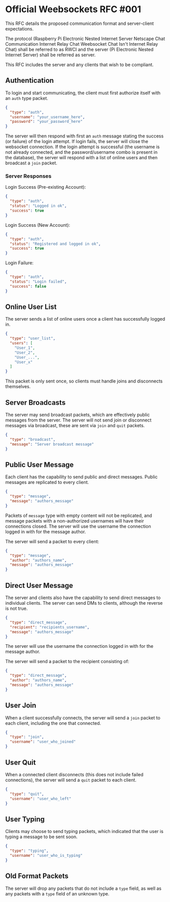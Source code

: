 # Official Weebsockets RFC #001

This RFC details the proposed communication format and server-client expectations.

The protocol (Raspberry Pi Electronic Nested Internet Server Netscape Chat Communication Internet Relay Chat Weebsocket Chat Isn't Internet Relay Chat) shall be referred to as RWCI and the server (Pi Electronic Nested Internet Server) shall be referred as server.

This RFC includes the server and any clients that wish to be compliant.


## Authentication

To login and start communicating, the client must first authorize itself with an `auth` type packet.

```json
{
  "type": "auth",
  "username": "your_username_here",
  "password": "your_password_here"
}
```

The server will then respond with first an `auth` message stating the success (or failure) of the login attempt. If login fails, the server will close the websocket connection.
If the login attempt is successful (the username is not already connected, and the password/username combo is present in the database), the server will respond with a list of online users and then broadcast a `join` packet.

### Server Responses

Login Success (Pre-existing Account):

```json
{
  "type": "auth",
  "status": "Logged in ok",
  "success": true
}
```

Login Success (New Account):

```json
{
  "type": "auth",
  "status": "Registered and logged in ok",
  "success": true
}
```

Login Failure:

```json
{
  "type": "auth",
  "status": "Login failed",
  "success": false
}
```

## Online User List

The server sends a list of online users once a client has successfully logged in.

```json
{
  "type": "user_list",
  "users": [
    "User_1",
    "User_2",
    "User_...",
    "User_x"
  ]
}
```

This packet is only sent once, so clients must handle joins and disconnects themselves.

## Server Broadcasts

The server may send broadcast packets, which are effectively public messages from the server. The server will not send join or disconnect messages via broadcast, these are sent via `join` and `quit` packets.

```json
{
  "type": "broadcast",
  "message": "Server broadcast message"
}
```

## Public User Message

Each client has the capability to send public and direct messages. Public messages are replicated to every client.

```json
{
  "type": "message",
  "message": "authors_message"
}
```

Packets of `message` type with empty content will not be replicated, and message packets with a non-authorized usernames will have their connections closed.
The server will use the username the connection logged in with for the message author.

The server will send a packet to every client:

```json
{
  "type": "message",
  "author": "authors_name",
  "message": "authors_message"
}
```

## Direct User Message

The server and clients also have the capability to send direct messages to individual clients. The server can send DMs to clients, although the reverse is not true.

```json
{
  "type": "direct_message",
  "recipient": "recipients_username",
  "message": "authors_message"
}
```

The server will use the username the connection logged in with for the message author.

The server will send a packet to the recipient consisting of:

```json
{
  "type": "direct_message",
  "author": "authors_name",
  "message": "authors_message"
}
```

## User Join

When a client successfully connects, the server will send a `join` packet to each client, including the one that connected.

```json
{
  "type": "join",
  "username": "user_who_joined"
}
```

## User Quit

When a connected client disconnects (this does not include failed connections), the server will send a `quit` packet to each client.

```json
{
  "type": "quit",
  "username": "user_who_left"
}
```

## User Typing

Clients may choose to send typing packets, which indicated that the user is typing a message to be sent soon.

```json
{
  "type": "typing",
  "username": "user_who_is_typing"
}
```

## Old Format Packets

The server will drop any packets that do not include a `type` field, as well as any packets with a `type` field of an unknown type.